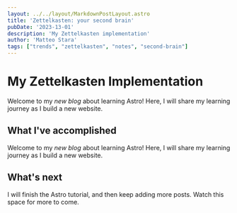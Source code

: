 ```yaml
---
layout: ../../layout/MarkdownPostLayout.astro
title: 'Zettelkasten: your second brain'
pubDate: '2023-13-01'
description: 'My Zettelkasten implementation'
author: 'Matteo Stara'
tags: ["trends", "zettelkasten", "notes", "second-brain"]
---
```


# My Zettelkasten Implementation

Welcome to my _new blog_ about learning Astro! Here, I will share my learning journey as I build a new website.

## What I've accomplished
Welcome to my _new blog_ about learning Astro! Here, I will share my learning journey as I build a new website.

## What's next

I will finish the Astro tutorial, and then keep adding more posts. Watch this space for more to come.

